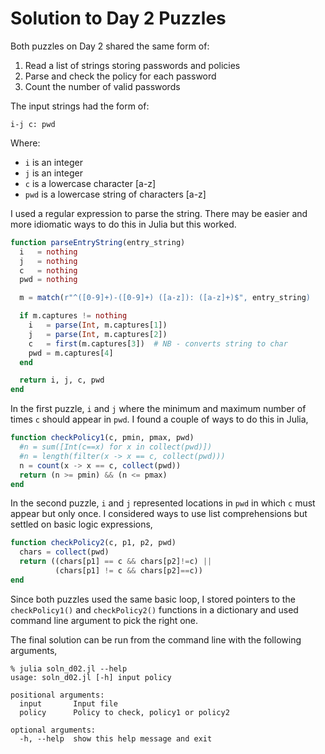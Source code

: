 # Solution to Day 2 Puzzles

Both puzzles on Day 2 shared the same form of:

1. Read a list of strings storing passwords and policies
2. Parse and check the policy for each password
3. Count the number of valid passwords

The input strings had the form of:

```
i-j c: pwd
```

Where:
- `i` is an integer
- `j` is an integer
- `c` is a lowercase character [a-z]
- `pwd` is a lowercase string of characters [a-z] 

I used a regular expression to parse the string. There may be easier and more
idiomatic ways to do this in Julia but this worked.

```julia
function parseEntryString(entry_string)
  i   = nothing
  j   = nothing
  c   = nothing
  pwd = nothing

  m = match(r"^([0-9]+)-([0-9]+) ([a-z]): ([a-z]+)$", entry_string)

  if m.captures != nothing    
    i   = parse(Int, m.captures[1])
    j   = parse(Int, m.captures[2])
    c   = first(m.captures[3])  # NB - converts string to char
    pwd = m.captures[4]
  end

  return i, j, c, pwd
end
```

In the first puzzle, `i` and `j` where the minimum and maximum 
number of times `c` should appear in `pwd`. I found a couple
of ways to do this in Julia,

```julia
function checkPolicy1(c, pmin, pmax, pwd)
  #n = sum([Int(c==x) for x in collect(pwd)])
  #n = length(filter(x -> x == c, collect(pwd)))
  n = count(x -> x == c, collect(pwd))
  return (n >= pmin) && (n <= pmax)
end
```

In the second puzzle, `i` and `j` represented locations in 
`pwd` in which `c` must appear but only once. I considered
ways to use list comprehensions but settled on basic logic
expressions,

```julia
function checkPolicy2(c, p1, p2, pwd)
  chars = collect(pwd)
  return ((chars[p1] == c && chars[p2]!=c) ||
          (chars[p1] != c && chars[p2]==c))
end
```

Since both puzzles used the same basic loop, I stored pointers to the
`checkPolicy1()` and `checkPolicy2()` functions in a dictionary and
used command line argument to pick the right one. 

The final solution can be run from the command line with the following
arguments,

```
% julia soln_d02.jl --help
usage: soln_d02.jl [-h] input policy

positional arguments:
  input       Input file
  policy      Policy to check, policy1 or policy2

optional arguments:
  -h, --help  show this help message and exit
```


